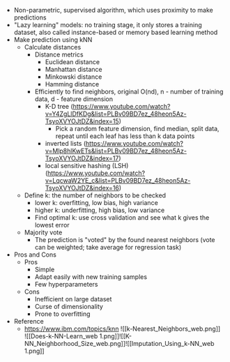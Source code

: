 - Non-parametric, supervised algorithm, which uses proximity to make predictions
- "Lazy learning" models: no training stage, it only stores a training dataset, also called instance-based or memory based learning method
- Make prediction using kNN
	- Calculate distances
		- Distance metrics
			- Euclidean distance
			- Manhattan distance
			- Minkowski distance
			- Hamming distance
		- Efficiently to find neighbors, original O(nd), n - number of training data, d - feature dimension
			- K-D tree (https://www.youtube.com/watch?v=Y4ZgLlDfKDg&list=PLBv09BD7ez_48heon5Az-TsyoXVYOJtDZ&index=15)
				- Pick a random feature dimension, find median, split data, repeat until each leaf has less than k data points
			- inverted lists (https://www.youtube.com/watch?v=Mlp8hlKwETs&list=PLBv09BD7ez_48heon5Az-TsyoXVYOJtDZ&index=17)
			- local sensitive hashing (LSH) (https://www.youtube.com/watch?v=LqcwaW2YE_c&list=PLBv09BD7ez_48heon5Az-TsyoXVYOJtDZ&index=16)
	- Define k: the number of neighbors to be checked
		- lower k: overfitting, low bias, high variance
		- higher k: underfitting, high bias, low variance
		- Find optimal k: use cross validation and see what k gives the lowest error
	- Majority vote
		- The prediction is "voted" by the found nearest neighbors (vote can be weighted; take average for regression task)
- Pros and Cons
	- Pros
		- Simple
		- Adapt easily with new training samples
		- Few hyperparameters
	- Cons
		- Inefficient on large dataset
		- Curse of dimensionality
		- Prone to overfitting
- Reference
	- https://www.ibm.com/topics/knn
![[k-Nearest_Neighbors_web.png]]
![[Does-k-NN-Learn_web 1.png]]![[K-NN_Neighborhood_Size_web.png]]![[Imputation_Using_k-NN_web 1.png]]